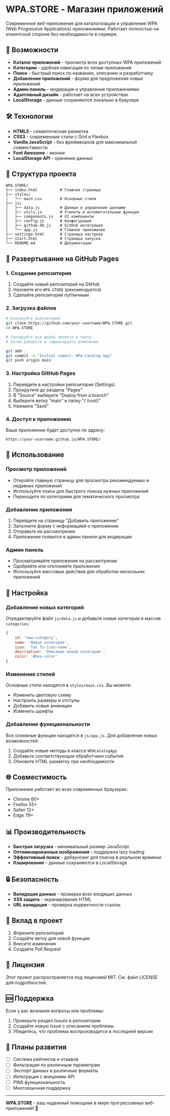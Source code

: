 # WPA.STORE - Магазин приложений

Современное веб-приложение для каталогизации и управления WPA (Web Progressive Applications) приложениями. Работает полностью на клиентской стороне без необходимости в сервере.

## 🚀 Возможности

- **Каталог приложений** - просмотр всех доступных WPA приложений
- **Категории** - удобная навигация по типам приложений
- **Поиск** - быстрый поиск по названию, описанию и разработчику
- **Добавление приложений** - форма для предложения новых приложений
- **Админ панель** - модерация и управление приложениями
- **Адаптивный дизайн** - работает на всех устройствах
- **LocalStorage** - данные сохраняются локально в браузере

## 🛠 Технологии

- **HTML5** - семантическая разметка
- **CSS3** - современные стили с Grid и Flexbox
- **Vanilla JavaScript** - без фреймворков для максимальной совместимости
- **Font Awesome** - иконки
- **LocalStorage API** - хранение данных

## 📁 Структура проекта

```
WPA.STORE/
├── index.html          # Главная страница
├── styles/
│   └── main.css        # Основные стили
├── js/
│   ├── data.js         # Данные и управление данными
│   ├── utils.js        # Утилиты и вспомогательные функции
│   ├── components.js   # UI компоненты
│   ├── config.js       # Конфигурация
│   ├── github-db.js    # GitHub интеграция
│   └── app.js          # Главное приложение
├── settings.html       # Страница настроек
├── start.html          # Страница запуска
└── README.md           # Документация
```

## 🚀 Развертывание на GitHub Pages

### 1. Создание репозитория

1. Создайте новый репозиторий на GitHub
2. Назовите его `WPA.STORE` (рекомендуется)
3. Сделайте репозиторий публичным

### 2. Загрузка файлов

```bash
# Клонируйте репозиторий
git clone https://github.com/your-username/WPA.STORE.git
cd WPA.STORE

# Скопируйте все файлы проекта в папку
# Затем добавьте и зафиксируйте изменения

git add .
git commit -m "Initial commit: WPA Catalog app"
git push origin main
```

### 3. Настройка GitHub Pages

1. Перейдите в настройки репозитория (Settings)
2. Прокрутите до раздела "Pages"
3. В "Source" выберите "Deploy from a branch"
4. Выберите ветку "main" и папку "/ (root)"
5. Нажмите "Save"

### 4. Доступ к приложению

Ваше приложение будет доступно по адресу:
```
https://your-username.github.io/WPA.STORE/
```

## 📱 Использование

### Просмотр приложений
- Откройте главную страницу для просмотра рекомендуемых и недавних приложений
- Используйте поиск для быстрого поиска нужных приложений
- Переходите по категориям для тематического просмотра

### Добавление приложения
1. Перейдите на страницу "Добавить приложение"
2. Заполните форму с информацией о приложении
3. Отправьте на рассмотрение
4. Приложение появится в админ панели для модерации

### Админ панель
- Просматривайте приложения на рассмотрении
- Одобряйте или отклоняйте приложения
- Используйте массовые действия для обработки нескольких приложений

## 🔧 Настройка

### Добавление новых категорий

Отредактируйте файл `js/data.js` и добавьте новые категории в массив `categories`:

```javascript
{
    id: 'new-category',
    name: 'Новая категория',
    icon: 'fas fa-icon-name',
    description: 'Описание новой категории',
    color: '#hex-color'
}
```

### Изменение стилей

Основные стили находятся в `styles/main.css`. Вы можете:
- Изменить цветовую схему
- Настроить размеры и отступы
- Добавить новые анимации
- Изменить шрифты

### Добавление функциональности

Все основные функции находятся в `js/app.js`. Для добавления новых возможностей:
1. Создайте новые методы в классе `WPACatalogApp`
2. Добавьте соответствующие обработчики событий
3. Обновите HTML разметку при необходимости

## 🌐 Совместимость

Приложение работает во всех современных браузерах:
- Chrome 60+
- Firefox 55+
- Safari 12+
- Edge 79+

## 📊 Производительность

- **Быстрая загрузка** - минимальный размер JavaScript
- **Оптимизированные изображения** - поддержка lazy loading
- **Эффективный поиск** - дебаунсинг для поиска в реальном времени
- **Кэширование** - данные сохраняются в LocalStorage

## 🔒 Безопасность

- **Валидация данных** - проверка всех входящих данных
- **XSS защита** - экранирование HTML
- **URL валидация** - проверка корректности ссылок

## 🤝 Вклад в проект

1. Форкните репозиторий
2. Создайте ветку для новой функции
3. Внесите изменения
4. Создайте Pull Request

## 📄 Лицензия

Этот проект распространяется под лицензией MIT. См. файл LICENSE для подробностей.

## 🆘 Поддержка

Если у вас возникли вопросы или проблемы:
1. Проверьте раздел Issues в репозитории
2. Создайте новую Issue с описанием проблемы
3. Убедитесь, что проблема воспроизводится в последней версии

## 🎯 Планы развития

- [ ] Система рейтингов и отзывов
- [ ] Фильтрация по различным параметрам
- [ ] Экспорт данных в различные форматы
- [ ] Интеграция с внешними API
- [ ] PWA функциональность
- [ ] Многоязычная поддержка

---

**WPA.STORE** - ваш надежный помощник в мире прогрессивных веб-приложений! 🚀
